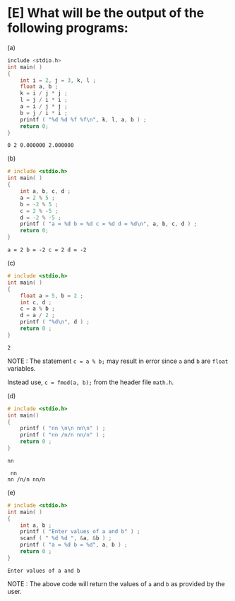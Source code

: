 # [E] What will be the output of the following programs:

(a) 

```c
include <stdio.h>
int main( )
{
	int i = 2, j = 3, k, l ;
	float a, b ;
	k = i / j * j ;
	l = j / i * i ;
	a = i / j * j ;
	b = j / i * i ;
	printf ( "%d %d %f %f\n", k, l, a, b ) ;
    return 0;
}
```

```` 
0 2 0.000000 2.000000
````

(b)

````c
# include <stdio.h>
int main( )
{
    int a, b, c, d ;
    a = 2 % 5 ;
    b = -2 % 5 ;
    c = 2 % -5 ;
    d = -2 % -5 ;
    printf ( "a = %d b = %d c = %d d = %d\n", a, b, c, d ) ;
    return 0;
}
````

````
a = 2 b = -2 c = 2 d = -2
````

(c)

````c
# include <stdio.h>
int main( )
{
    float a = 5, b = 2 ;
    int c, d ;
    c = a % b ;
    d = a / 2 ;
    printf ( "%d\n", d ) ;
    return 0 ;
}
````

````
2
````

NOTE : The statement `c = a % b;` may result in error since `a`  and `b` are `float` variables.

Instead use, `c = fmod(a, b);` from the header file `math.h`.

(d)

````c
# include <stdio.h>
int main()
{
    printf ( "nn \n\n nn\n" ) ;
    printf ( "nn /n/n nn/n" ) ;
    return 0 ;
}
````

````
nn 

 nn
nn /n/n nn/n
````

(e)

````c
# include <stdio.h>
int main( )
{
    int a, b ;
    printf ( "Enter values of a and b" ) ;
    scanf ( " %d %d ", &a, &b ) ;
    printf ( "a = %d b = %d", a, b ) ;
    return 0 ;
}
````

````
Enter values of a and b 
````

NOTE : The above code will return the values of `a` and `b` as provided by the user.
